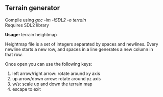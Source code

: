 ##  Terrain generator  

Compile using *gcc -lm -lSDL2 -o terrain*  
Requires SDL2 library  
  
**Usage:** terrain heightmap  
  
Heightmap file is a set of integers separated by spaces and newlines. Every newline starts a new row, and spaces in a line generates a new column in that row.  
  
Once open you can use the following keys:  
1. left arrow/right arrow: rotate around xy axis
2. up arrow/down arrow: rotate around yz axis
3. w/s: scale up and down the terrain map
4. escape to exit
